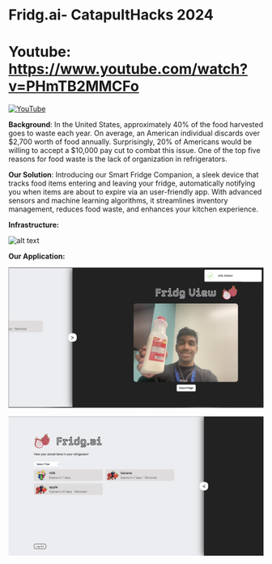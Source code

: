 # Fridg.ai- CatapultHacks 2024

# Youtube: https://www.youtube.com/watch?v=PHmTB2MMCFo
[![YouTube]({https://i.imgur.com/u0JzFba.png})]({https://www.youtube.com/watch?v=PHmTB2MMCFo} "Fridg.ai Demo")

**Background**:
In the United States, approximately 40% of the food harvested goes to waste each year. On average, an American individual discards over $2,700 worth of food annually. Surprisingly, 20% of Americans would be willing to accept a $10,000 pay cut to combat this issue. One of the top five reasons for food waste is the lack of organization in refrigerators.

**Our Solution**:
Introducing our Smart Fridge Companion, a sleek device that tracks food items entering and leaving your fridge, automatically notifying you when items are about to expire via an user-friendly app. With advanced sensors and machine learning algorithms, it streamlines inventory management, reduces food waste, and enhances your kitchen experience.

**Infrastructure:**

![alt text](https://i.imgur.com/Se57mNy.png)

**Our Application:**

![alt_text](old_files/add.png)

![alt_text](old_files/homePage.png)

